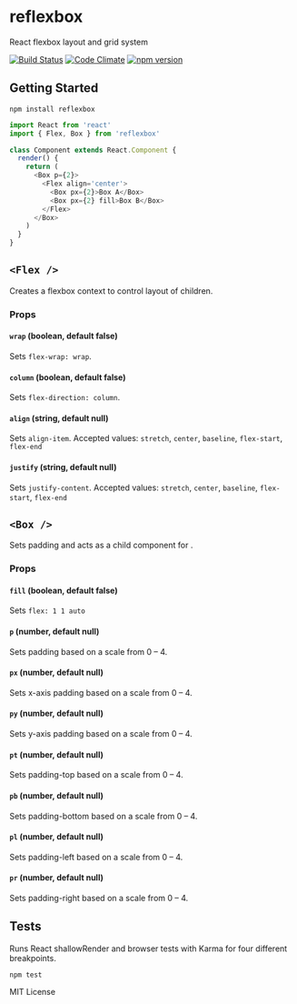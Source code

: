 # reflexbox

React flexbox layout and grid system

[![Build Status](https://travis-ci.org/jxnblk/reflexbox.svg)](https://travis-ci.org/jxnblk/reflexbox)
[![Code Climate](https://codeclimate.com/github/jxnblk/reflexbox/badges/gpa.svg)](https://codeclimate.com/github/jxnblk/reflexbox)
[![npm version](https://badge.fury.io/js/reflexbox.svg)](https://badge.fury.io/js/reflexbox)

## Getting Started

```
npm install reflexbox
```

```js
import React from 'react'
import { Flex, Box } from 'reflexbox'

class Component extends React.Component {
  render() {
    return (
      <Box p={2}>
        <Flex align='center'>
          <Box px={2}>Box A</Box>
          <Box px={2} fill>Box B</Box>
        </Flex>
      </Box>
    )
  }
}
```

## `<Flex />`

Creates a flexbox context to control layout of children.

### Props

#### `wrap` (boolean, default false)
Sets `flex-wrap: wrap`.

#### `column` (boolean, default false)
Sets `flex-direction: column`.

#### `align` (string, default null)
Sets `align-item`. Accepted values: `stretch`, `center`, `baseline`, `flex-start`, `flex-end`

#### `justify` (string, default null)
Sets `justify-content`. Accepted values: `stretch`, `center`, `baseline`, `flex-start`, `flex-end`


## `<Box />`

Sets padding and acts as a child component for <Flex />.

### Props

#### `fill` (boolean, default false)
Sets `flex: 1 1 auto`

#### `p` (number, default null)
Sets padding based on a scale from 0 – 4.

#### `px` (number, default null)
Sets x-axis padding based on a scale from 0 – 4.

#### `py` (number, default null)
Sets y-axis padding based on a scale from 0 – 4.

#### `pt` (number, default null)
Sets padding-top based on a scale from 0 – 4.

#### `pb` (number, default null)
Sets padding-bottom based on a scale from 0 – 4.

#### `pl` (number, default null)
Sets padding-left based on a scale from 0 – 4.

#### `pr` (number, default null)
Sets padding-right based on a scale from 0 – 4.

## Tests

Runs React shallowRender and browser tests with Karma for four different breakpoints.

```
npm test
```

MIT License
